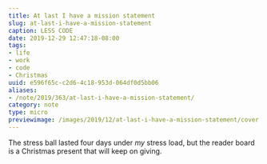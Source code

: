 ```yaml
---
title: At last I have a mission statement
slug: at-last-i-have-a-mission-statement
caption: LESS CODE
date: 2019-12-29 12:47:18-08:00
tags:
- life
- work
- code
- Christmas
uuid: e596f65c-c2d6-4c18-953d-064df0d5bb06
aliases:
- /note/2019/363/at-last-i-have-a-mission-statement/
category: note
type: micro
previewimage: /images/2019/12/at-last-i-have-a-mission-statement/cover.jpg
---
```

The stress ball lasted four days under *my* stress load, but the reader
board is a Christmas present that will keep on giving.